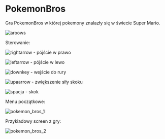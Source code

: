 # PokemonBros
Gra PokemonBros w której pokemony znalazły się w świecie Super Mario. 

![aroows](https://user-images.githubusercontent.com/33400631/93991464-a3963380-fd8c-11ea-92e8-11ad1c663158.jpg)

Sterowanie:

 ![rightarrow](https://user-images.githubusercontent.com/33400631/93990205-23bb9980-fd8b-11ea-9b48-6a7a774d6e89.png) - pójście w prawo    
    

![leftarrow](https://user-images.githubusercontent.com/33400631/93990481-71380680-fd8b-11ea-97ff-9a5ad6404683.png) - pójście w lewo          

![downkey](https://user-images.githubusercontent.com/33400631/93990795-db50ab80-fd8b-11ea-939a-823b870f6cb2.png) - wejście do rury

![upaarrow](https://user-images.githubusercontent.com/33400631/93990637-a7758600-fd8b-11ea-990e-a5bc3eaf767c.png) - zwiększenie siły skoku

![spacja](https://user-images.githubusercontent.com/33400631/93992268-a2b1d180-fd8d-11ea-9fa4-f763a85e6b6a.png) - skok

Menu początkowe:

![pokemon_bros_1](https://user-images.githubusercontent.com/33400631/93989283-01754c00-fd8a-11ea-9016-f11d43445ba9.png)

Przykładowy screen z gry:

![pokemon_bros_2](https://user-images.githubusercontent.com/33400631/93992479-e4427c80-fd8d-11ea-998b-3959adbf25eb.png)


